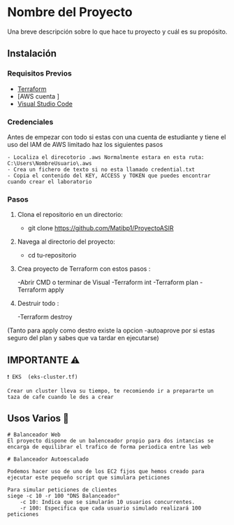 # Nombre del Proyecto

Una breve descripción sobre lo que hace tu proyecto y cuál es su propósito.

## Instalación

### Requisitos Previos
- [Terraform](https://developer.hashicorp.com/terraform/install)
- [AWS cuenta ]
- [Visual Studio Code](#)

### Credenciales

Antes de empezar con todo si estas con una cuenta de estudiante y tiene el uso del IAM de AWS limitado haz los siguientes pasos

    - Localiza el direcotorio .aws Normalmente estara en esta ruta: C:\Users\NombreUsuario\.aws
    - Crea un fichero de texto si no esta llamado credential.txt
    - Copia el contenido del KEY, ACCESS y TOKEN que puedes encontrar cuando crear el laboratorio


### Pasos
1. Clona el repositorio en un directorio:
  
   - git clone https://github.com/Matibp1/ProyectoASIR

2. Navega al directorio del proyecto:

   - cd tu-repositorio

3. Crea proyecto de Terraform con estos pasos :
    
    -Abrir CMD o terminar de Visual
    -Terraform int
    -Terraform plan
    -Terraform apply

4. Destruir todo :
    
    -Terraform destroy

(Tanto para apply como destro existe la opcion -autoaprove por si estas seguro del plan y sabes que va tardar en ejecutarse)

## IMPORTANTE ⚠️

    ❗ EKS  (eks-cluster.tf)

    Crear un cluster lleva su tiempo, te recomiendo ir a prepararte un taza de cafe cuando le des a crear

## Usos Varios 🚀

    # Balanceador Web 
    El proyecto dispone de un balenceador propio para dos intancias se encarga de equilibrar el trafico de forma periodica entre las web

    # Balanceador Autoescalado

    Podemos hacer uso de uno de los EC2 fijos que hemos creado para ejecutar este pequeño script que simulara peticiones

    Para simular peticiones de clientes
    siege -c 10 -r 100 "DNS Balanceador"
        -c 10: Indica que se simularán 10 usuarios concurrentes.
        -r 100: Especifica que cada usuario simulado realizará 100 peticiones



